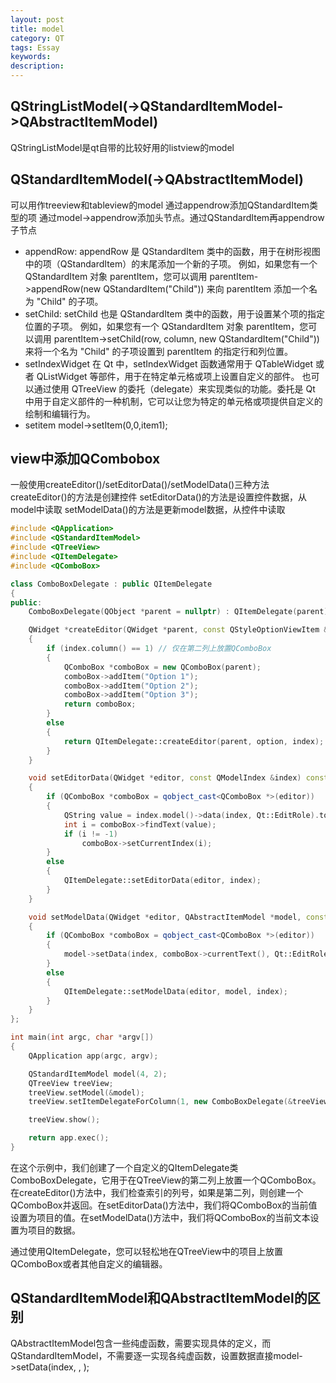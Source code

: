 ```yaml
---
layout: post
title: model
category: QT
tags: Essay
keywords: 
description: 
---
```


## QStringListModel(->QStandardItemModel->QAbstractItemModel)
QStringListModel是qt自带的比较好用的listview的model

## QStandardItemModel(->QAbstractItemModel)
可以用作treeview和tableview的model
通过appendrow添加QStandardItem类型的项
通过model->appendrow添加头节点。通过QStandardItem再appendrow子节点
- appendRow:
appendRow 是 QStandardItem 类中的函数，用于在树形视图中的项（QStandardItem）的末尾添加一个新的子项。
例如，如果您有一个 QStandardItem 对象 parentItem，您可以调用 parentItem->appendRow(new QStandardItem("Child")) 来向 parentItem 添加一个名为 "Child" 的子项。
- setChild:
setChild 也是 QStandardItem 类中的函数，用于设置某个项的指定位置的子项。
例如，如果您有一个 QStandardItem 对象 parentItem，您可以调用 parentItem->setChild(row, column, new QStandardItem("Child")) 来将一个名为 "Child" 的子项设置到 parentItem 的指定行和列位置。
- setIndexWidget
在 Qt 中，setIndexWidget 函数通常用于 QTableWidget 或者 QListWidget 等部件，用于在特定单元格或项上设置自定义的部件。
也可以通过使用 QTreeView 的委托（delegate）来实现类似的功能。委托是 Qt 中用于自定义部件的一种机制，它可以让您为特定的单元格或项提供自定义的绘制和编辑行为。
- setitem
model->setItem(0,0,item1);

## view中添加QCombobox
一般使用createEditor()/setEditorData()/setModelData()三种方法
createEditor()的方法是创建控件
setEditorData()的方法是设置控件数据，从model中读取
setModelData()的方法是更新model数据，从控件中读取
```cpp
#include <QApplication>
#include <QStandardItemModel>
#include <QTreeView>
#include <QItemDelegate>
#include <QComboBox>

class ComboBoxDelegate : public QItemDelegate
{
public:
    ComboBoxDelegate(QObject *parent = nullptr) : QItemDelegate(parent) {}

    QWidget *createEditor(QWidget *parent, const QStyleOptionViewItem &option, const QModelIndex &index) const override
    {
        if (index.column() == 1) // 仅在第二列上放置QComboBox
        {
            QComboBox *comboBox = new QComboBox(parent);
            comboBox->addItem("Option 1");
            comboBox->addItem("Option 2");
            comboBox->addItem("Option 3");
            return comboBox;
        }
        else
        {
            return QItemDelegate::createEditor(parent, option, index);
        }
    }

    void setEditorData(QWidget *editor, const QModelIndex &index) const override
    {
        if (QComboBox *comboBox = qobject_cast<QComboBox *>(editor))
        {
            QString value = index.model()->data(index, Qt::EditRole).toString();
            int i = comboBox->findText(value);
            if (i != -1)
                comboBox->setCurrentIndex(i);
        }
        else
        {
            QItemDelegate::setEditorData(editor, index);
        }
    }

    void setModelData(QWidget *editor, QAbstractItemModel *model, const QModelIndex &index) const override
    {
        if (QComboBox *comboBox = qobject_cast<QComboBox *>(editor))
        {
            model->setData(index, comboBox->currentText(), Qt::EditRole);
        }
        else
        {
            QItemDelegate::setModelData(editor, model, index);
        }
    }
};

int main(int argc, char *argv[])
{
    QApplication app(argc, argv);

    QStandardItemModel model(4, 2);
    QTreeView treeView;
    treeView.setModel(&model);
    treeView.setItemDelegateForColumn(1, new ComboBoxDelegate(&treeView)); // 将QComboBoxDelegate应用于第二列

    treeView.show();

    return app.exec();
}
```
在这个示例中，我们创建了一个自定义的QItemDelegate类ComboBoxDelegate，它用于在QTreeView的第二列上放置一个QComboBox。在createEditor()方法中，我们检查索引的列号，如果是第二列，则创建一个QComboBox并返回。在setEditorData()方法中，我们将QComboBox的当前值设置为项目的值。在setModelData()方法中，我们将QComboBox的当前文本设置为项目的数据。

通过使用QItemDelegate，您可以轻松地在QTreeView中的项目上放置QComboBox或者其他自定义的编辑器。

## QStandardItemModel和QAbstractItemModel的区别
QAbstractItemModel包含一些纯虚函数，需要实现具体的定义，而QStandardItemModel，不需要逐一实现各纯虚函数，设置数据直接model->setData(index, <QVariant>, <role>);
